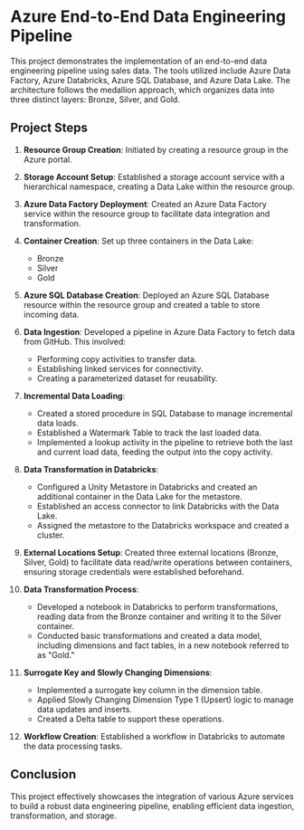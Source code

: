 # Azure End-to-End Data Engineering Pipeline

This project demonstrates the implementation of an end-to-end data engineering pipeline using sales data. The tools utilized include Azure Data Factory, Azure Databricks, Azure SQL Database, and Azure Data Lake. The architecture follows the medallion approach, which organizes data into three distinct layers: Bronze, Silver, and Gold.

## Project Steps

1. **Resource Group Creation**: Initiated by creating a resource group in the Azure portal.

2. **Storage Account Setup**: Established a storage account service with a hierarchical namespace, creating a Data Lake within the resource group.

3. **Azure Data Factory Deployment**: Created an Azure Data Factory service within the resource group to facilitate data integration and transformation.

4. **Container Creation**: Set up three containers in the Data Lake:
   - Bronze
   - Silver
   - Gold

5. **Azure SQL Database Creation**: Deployed an Azure SQL Database resource within the resource group and created a table to store incoming data.

6. **Data Ingestion**: Developed a pipeline in Azure Data Factory to fetch data from GitHub. This involved:
   - Performing copy activities to transfer data.
   - Establishing linked services for connectivity.
   - Creating a parameterized dataset for reusability.

7. **Incremental Data Loading**:
   - Created a stored procedure in SQL Database to manage incremental data loads.
   - Established a Watermark Table to track the last loaded data.
   - Implemented a lookup activity in the pipeline to retrieve both the last and current load data, feeding the output into the copy activity.

8. **Data Transformation in Databricks**:
   - Configured a Unity Metastore in Databricks and created an additional container in the Data Lake for the metastore.
   - Established an access connector to link Databricks with the Data Lake.
   - Assigned the metastore to the Databricks workspace and created a cluster.

9. **External Locations Setup**: Created three external locations (Bronze, Silver, Gold) to facilitate data read/write operations between containers, ensuring storage credentials were established beforehand.

10. **Data Transformation Process**:
    - Developed a notebook in Databricks to perform transformations, reading data from the Bronze container and writing it to the Silver container.
    - Conducted basic transformations and created a data model, including dimensions and fact tables, in a new notebook referred to as "Gold."

11. **Surrogate Key and Slowly Changing Dimensions**:
    - Implemented a surrogate key column in the dimension table.
    - Applied Slowly Changing Dimension Type 1 (Upsert) logic to manage data updates and inserts.
    - Created a Delta table to support these operations.

12. **Workflow Creation**: Established a workflow in Databricks to automate the data processing tasks.

## Conclusion

This project effectively showcases the integration of various Azure services to build a robust data engineering pipeline, enabling efficient data ingestion, transformation, and storage.
